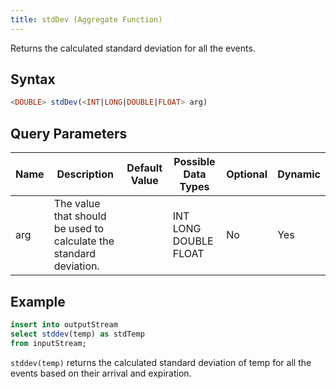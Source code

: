 ```yaml
---
title: stdDev (Aggregate Function)
---
```


Returns the calculated standard deviation for all the events.

## Syntax

```sql
<DOUBLE> stdDev(<INT|LONG|DOUBLE|FLOAT> arg)
```

## Query Parameters

| Name | Description                                                        | Default Value | Possible Data Types   | Optional | Dynamic |
|------|--------------------------------------------------------------------|---------------|-----------------------|----------|---------|
| arg  | The value that should be used to calculate the standard deviation. |               | INT LONG DOUBLE FLOAT | No       | Yes     |

## Example

```sql
insert into outputStream
select stddev(temp) as stdTemp
from inputStream;
```

`stddev(temp)` returns the calculated standard deviation of temp for all the events based on their arrival and expiration.
